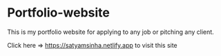 # Portfolio-website
This is my portfolio website for applying to any job or pitching any client.



Click here => https://satyamsinha.netlify.app to visit this site
